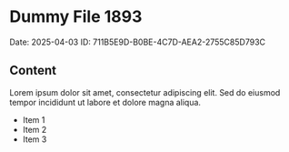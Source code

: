 # Dummy File 1893

Date: 2025-04-03
ID: 711B5E9D-B0BE-4C7D-AEA2-2755C85D793C

## Content

Lorem ipsum dolor sit amet, consectetur adipiscing elit.
Sed do eiusmod tempor incididunt ut labore et dolore magna aliqua.

* Item 1
* Item 2
* Item 3
